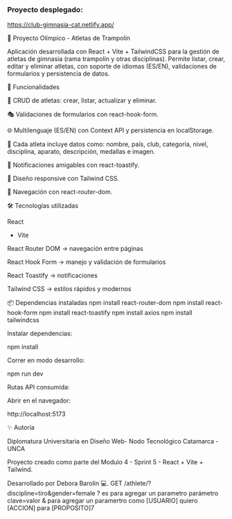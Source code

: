 ### Proyecto desplegado: 


https://club-gimnasia-cat.netlify.app/


🏅 Proyecto Olímpico - Atletas de Trampolín

Aplicación desarrollada con React + Vite + TailwindCSS para la gestión de atletas de gimnasia (rama trampolín y otras disciplinas).
Permite listar, crear, editar y eliminar atletas, con soporte de idiomas (ES/EN), validaciones de formularios y persistencia de datos.

🚀 Funcionalidades


📝 CRUD de atletas: crear, listar, actualizar y eliminar.

🎭 Validaciones de formularios con react-hook-form.

🌐 Multilenguaje (ES/EN) con Context API y persistencia en localStorage.

📸 Cada atleta incluye datos como: nombre, país, club, categoría, nivel, disciplina, aparato, descripción, medallas e imagen.

🔔 Notificaciones amigables con react-toastify.

🎨 Diseño responsive con Tailwind CSS.

🧭 Navegación con react-router-dom.

🛠️ Tecnologías utilizadas

React
 + Vite

React Router DOM
 → navegación entre páginas

React Hook Form
 → manejo y validación de formularios

React Toastify
 → notificaciones

Tailwind CSS
 → estilos rápidos y modernos

📦 Dependencias instaladas
npm install react-router-dom
npm install react-hook-form
npm install react-toastify
npm install axios
npm install tailwindcss 


Instalar dependencias:

npm install

Correr en modo desarrollo:

npm run dev


Rutas API consumida: 

Abrir en el navegador:

http://localhost:5173

✨ Autoría

Diplomatura Universitaria en Diseño Web- Nodo Tecnológico Catamarca - UNCA 

Proyecto creado como parte del Modulo 4 - Sprint 5 - React + Vite + Tailwind.

Desarrollado por Debora Barolin 💻.
GET /athlete/?discipline=tiro&gender=female
? es para agregar un parametro
parámetro
clave=valor
& para agregar un paramertro
como [USUARIO] quiero [ACCION] para [PROPOSITO]7



